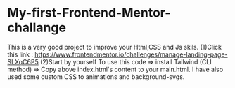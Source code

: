 # My-first-Frontend-Mentor-challange
This is a very good project to improve your Html,CSS and Js skils.
(1)Click this link : https://www.frontendmentor.io/challenges/manage-landing-page-SLXqC6P5  (2)Start by yourself
To use this code => install Tailwind (CLI method) => Copy above index.html's content to your main.html.
I have also used some custom CSS to animations and background-svgs.
